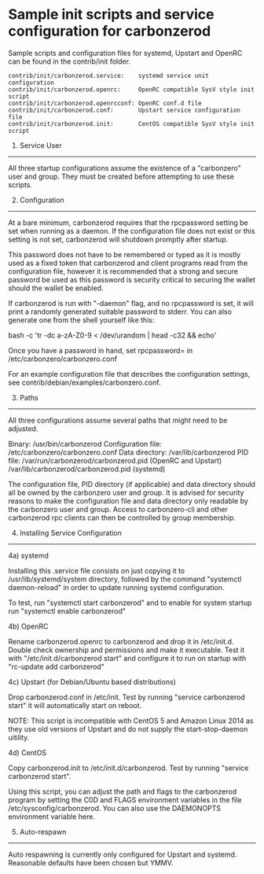 Sample init scripts and service configuration for carbonzerod
==========================================================

Sample scripts and configuration files for systemd, Upstart and OpenRC
can be found in the contrib/init folder.

    contrib/init/carbonzerod.service:    systemd service unit configuration
    contrib/init/carbonzerod.openrc:     OpenRC compatible SysV style init script
    contrib/init/carbonzerod.openrcconf: OpenRC conf.d file
    contrib/init/carbonzerod.conf:       Upstart service configuration file
    contrib/init/carbonzerod.init:       CentOS compatible SysV style init script

1. Service User
---------------------------------

All three startup configurations assume the existence of a "carbonzero" user
and group.  They must be created before attempting to use these scripts.

2. Configuration
---------------------------------

At a bare minimum, carbonzerod requires that the rpcpassword setting be set
when running as a daemon.  If the configuration file does not exist or this
setting is not set, carbonzerod will shutdown promptly after startup.

This password does not have to be remembered or typed as it is mostly used
as a fixed token that carbonzerod and client programs read from the configuration
file, however it is recommended that a strong and secure password be used
as this password is security critical to securing the wallet should the
wallet be enabled.

If carbonzerod is run with "-daemon" flag, and no rpcpassword is set, it will
print a randomly generated suitable password to stderr.  You can also
generate one from the shell yourself like this:

bash -c 'tr -dc a-zA-Z0-9 < /dev/urandom | head -c32 && echo'

Once you have a password in hand, set rpcpassword= in /etc/carbonzero/carbonzero.conf

For an example configuration file that describes the configuration settings,
see contrib/debian/examples/carbonzero.conf.

3. Paths
---------------------------------

All three configurations assume several paths that might need to be adjusted.

Binary:              /usr/bin/carbonzerod
Configuration file:  /etc/carbonzero/carbonzero.conf
Data directory:      /var/lib/carbonzerod
PID file:            /var/run/carbonzerod/carbonzerod.pid (OpenRC and Upstart)
                     /var/lib/carbonzerod/carbonzerod.pid (systemd)

The configuration file, PID directory (if applicable) and data directory
should all be owned by the carbonzero user and group.  It is advised for security
reasons to make the configuration file and data directory only readable by the
carbonzero user and group.  Access to carbonzero-cli and other carbonzerod rpc clients
can then be controlled by group membership.

4. Installing Service Configuration
-----------------------------------

4a) systemd

Installing this .service file consists on just copying it to
/usr/lib/systemd/system directory, followed by the command
"systemctl daemon-reload" in order to update running systemd configuration.

To test, run "systemctl start carbonzerod" and to enable for system startup run
"systemctl enable carbonzerod"

4b) OpenRC

Rename carbonzerod.openrc to carbonzerod and drop it in /etc/init.d.  Double
check ownership and permissions and make it executable.  Test it with
"/etc/init.d/carbonzerod start" and configure it to run on startup with
"rc-update add carbonzerod"

4c) Upstart (for Debian/Ubuntu based distributions)

Drop carbonzerod.conf in /etc/init.  Test by running "service carbonzerod start"
it will automatically start on reboot.

NOTE: This script is incompatible with CentOS 5 and Amazon Linux 2014 as they
use old versions of Upstart and do not supply the start-stop-daemon uitility.

4d) CentOS

Copy carbonzerod.init to /etc/init.d/carbonzerod. Test by running "service carbonzerod start".

Using this script, you can adjust the path and flags to the carbonzerod program by
setting the C0D and FLAGS environment variables in the file
/etc/sysconfig/carbonzerod. You can also use the DAEMONOPTS environment variable here.

5. Auto-respawn
-----------------------------------

Auto respawning is currently only configured for Upstart and systemd.
Reasonable defaults have been chosen but YMMV.
